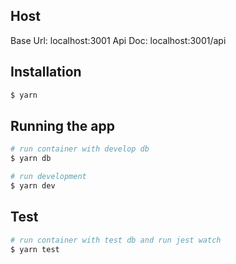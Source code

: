 
## Host
Base Url: localhost:3001
Api Doc: localhost:3001/api
## Installation

```bash
$ yarn
```

## Running the app

```bash
# run container with develop db
$ yarn db

# run development
$ yarn dev
```

## Test

```bash
# run container with test db and run jest watch
$ yarn test

```
